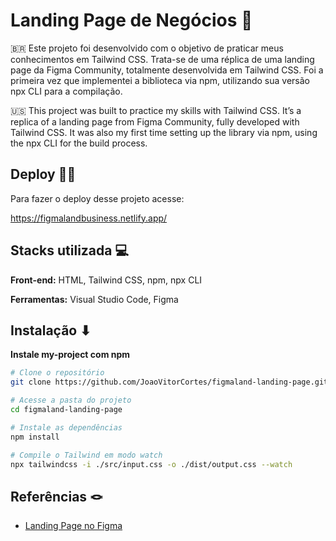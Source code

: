 # Landing Page de Negócios 💼
🇧🇷 Este projeto foi desenvolvido com o objetivo de praticar meus conhecimentos em Tailwind CSS. Trata-se de uma réplica de uma landing page da Figma Community, totalmente desenvolvida em Tailwind CSS. Foi a primeira vez que implementei a biblioteca via npm, utilizando sua versão npx CLI para a compilação.

🇺🇸 This project was built to practice my skills with Tailwind CSS. It’s a replica of a landing page from Figma Community, fully developed with Tailwind CSS. It was also my first time setting up the library via npm, using the npx CLI for the build process.

## Deploy 🧑‍💼

Para fazer o deploy desse projeto acesse:

https://figmalandbusiness.netlify.app/ 


## Stacks utilizada 💻

**Front-end:** HTML, Tailwind CSS, npm, npx CLI

**Ferramentas:** Visual Studio Code, Figma


## Instalação ⬇

**Instale my-project com npm**

```bash
# Clone o repositório
git clone https://github.com/JoaoVitorCortes/figmaland-landing-page.git

# Acesse a pasta do projeto
cd figmaland-landing-page

# Instale as dependências
npm install

# Compile o Tailwind em modo watch
npx tailwindcss -i ./src/input.css -o ./dist/output.css --watch

```
    
## Referências 🪢
 
 - [Landing Page no Figma](https://www.figma.com/design/x2VvlQUfzxjRBOr85Q37g1/Figmaland--Business-Landing-page--Community-?node-id=65-122)

